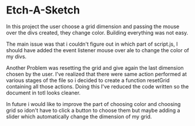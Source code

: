 # Etch-A-Sketch

In this project the user choose a grid dimension and passing the mouse over the divs created, they change color. Building everything was not easy. 

The main issue was that i couldn't figure out in which part of script.js,  I should have added the event listener mouse over ale to change the color of my divs.

Another Problem was resetting the grid and give again the last dimension chosen by the user. I've realized that there were same action performed at various stages of the file so i decided to create a function resetGrid containing all those actions. Doing this I've reduced the code written so the document in totl looks cleaner.

In future i would like to improve the part of choosing color and choosing grid so idon't have to click a button to choose them but maybe adding a slider which automatically change the dimension of my grid.